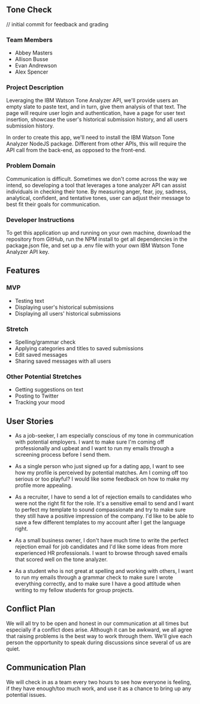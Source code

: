 ## Tone Check

// initial commit for feedback and grading

### Team Members
- Abbey Masters
- Allison Busse
- Evan Andrewson
- Alex Spencer

### Project Description 
Leveraging the IBM Watson Tone Analyzer API, we'll provide users an empty slate to paste text, and in turn, give them analysis of that text. The page will require user login and authentication, have a page for user text insertion, showcase the user's historical submission history, and all users submission history.

In order to create this app, we'll need to install the IBM Watson Tone Analyzer NodeJS package. Different from other APIs, this will require the API call from the back-end, as opposed to the front-end. 

### Problem Domain
Communication is difficult. Sometimes we don't come across the way we intend, so developing a tool that leverages a tone analyzer API can assist individuals in checking their tone. By measuring anger, fear, joy, sadness, analytical, confident, and tentative tones, user can adjust their message to best fit their goals for communication. 

### Developer Instructions
To get this application up and running on your own machine, download the repository from GitHub, run the NPM install to get all dependencies in the package.json file, and set up a .env file with your own IBM Watson Tone Analyzer API key. 

## Features
### MVP
- Testing text
- Displaying user's historical submissions
- Displaying all users' historical submissions

### Stretch
- Spelling/grammar check
- Applying categories and titles to saved submissions
- Edit saved messages
- Sharing saved messages with all users

### Other Potential Stretches
- Getting suggestions on text
- Posting to Twitter
- Tracking your mood

## User Stories

- As a job-seeker, I am especially conscious of my tone in communication with potential employers. I want to make sure I'm coming off professionally and upbeat and I want to run my emails through a screening process before I send them. 

- As a single person who just signed up for a dating app, I want to see how my profile is perceived by potential matches. Am I coming off too serious or too playful? I would like some feedback on how to make my profile more appealing.

- As a recruiter, I have to send a lot of rejection emails to candidates who were not the right fit for the role. It's a sensitive email to send and I want to perfect my template to sound compassionate and try to make sure they still have a positive impression of the company. I'd like to be able to save a few different templates to my account after I get the language right.

- As a small business owner, I don't have much time to write the perfect rejection email for job candidates and I'd like some ideas from more experienced HR professionals. I want to browse through saved emails that scored well on the tone analyzer.

- As a student who is not great at spelling and working with others, I want to run my emails through a grammar check to make sure I wrote everything correctly, and to make sure I have a good attitude when writing to my fellow students for group projects. 

## Conflict Plan
We will all try to be open and honest in our communication at all times but especially if a conflict does arise. Although it can be awkward, we all agree that raising problems is the best way to work through them. We'll give each person the opportunity to speak during discussions since several of us are quiet. 

## Communication Plan
We will check in as a team every two hours to see how everyone is feeling, if they have enough/too much work, and use it as a chance to bring up any potential issues. 